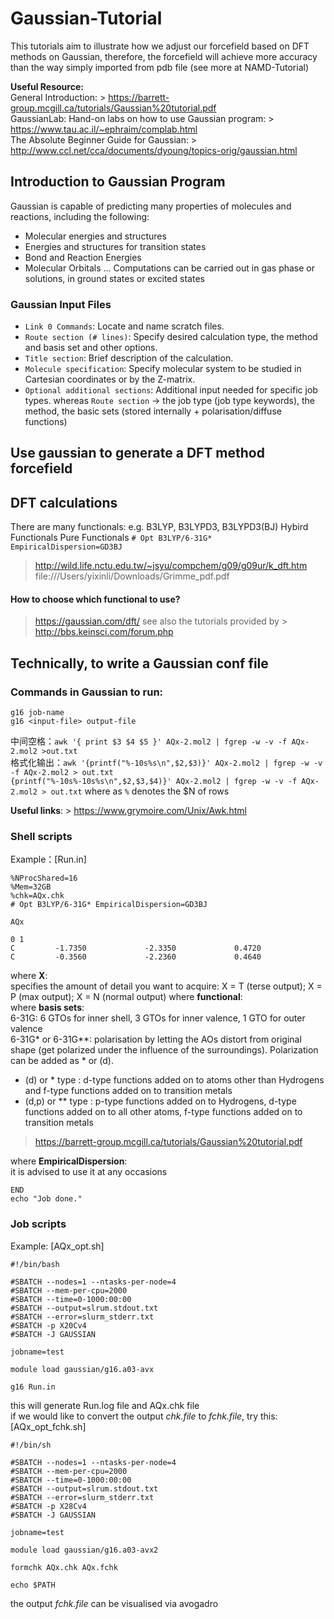 # Gaussian-Tutorial
This tutorials aim to illustrate how we adjust our forcefield based on DFT methods on Gaussian, therefore, the forcefield will achieve more accuracy than the way simply imported from pdb file (see more at NAMD-Tutorial)

**Useful Resource:**  
General Introduction: > https://barrett-group.mcgill.ca/tutorials/Gaussian%20tutorial.pdf  
GaussianLab: Hand-on labs on how to use Gaussian program: > https://www.tau.ac.il/~ephraim/complab.html  
The Absolute Beginner Guide for Gaussian: > http://www.ccl.net/cca/documents/dyoung/topics-orig/gaussian.html
## Introduction to Gaussian Program
Gaussian is capable of predicting many properties of molecules and reactions, including the
following: 
- Molecular energies and structures 
- Energies and structures for transition states
- Bond and Reaction Energies
- Molecular Orbitals 
...
Computations can be carried out in gas phase or solutions, in ground states or excited states

### Gaussian Input Files 
- `Link 0 Commands`: Locate and name scratch files. 
- `Route section (# lines)`: Specify desired calculation type, the method
and basis set and other options.
- `Title section`: Brief description of the calculation.
- `Molecule specification`: Specify molecular system to be studied in
Cartesian coordinates or by the Z-matrix.
- `Optional additional sections`: Additional input needed for specific job
types. 
whereas `Route section` → the job type (job type keywords), the method, the basic sets (stored internally + polarisation/diffuse functions)

## Use gaussian to generate a DFT method forcefield
## DFT calculations

There are many functionals: e.g. B3LYP, B3LYPD3, B3LYPD3(BJ)
Hybird Functionals Pure Functionals 
```# Opt B3LYP/6-31G* EmpiricalDispersion=GD3BJ```
> http://wild.life.nctu.edu.tw/~jsyu/compchem/g09/g09ur/k_dft.htm
> file:///Users/yixinli/Downloads/Grimme_pdf.pdf

#### How to choose which functional to use?
> https://gaussian.com/dft/
see also the tutorials provided by > http://bbs.keinsci.com/forum.php

## Technically, to write a Gaussian conf file
### Commands in Gaussian to run: 
```
g16 job-name
g16 <input-file> output-file
```
中间空格：`awk '{ print $3 $4 $5 }' AQx-2.mol2 | fgrep -w -v -f AQx-2.mol2 >out.txt`  
格式化输出：`awk '{printf("%-10s%s\n",$2,$3)}' AQx-2.mol2 | fgrep -w -v -f AQx-2.mol2 > out.txt`  
`{printf("%-10s%-10s%s\n",$2,$3,$4)}' AQx-2.mol2 | fgrep -w -v -f AQx-2.mol2 > out.txt` where as `%` denotes the $N of rows  

**Useful links**: > https://www.grymoire.com/Unix/Awk.html

### Shell scripts

Example：[Run.in]
```
%NProcShared=16
%Mem=32GB
%chk=AQx.chk
# Opt B3LYP/6-31G* EmpiricalDispersion=GD3BJ

AQx

0 1
C         -1.7350             -2.3350             0.4720
C         -0.3560             -2.2360             0.4640
```
where **X**:  
specifies the amount of detail you want to acquire: X = T (terse output);
X = P (max output); X = N (normal output)
where **functional**:  
where **basis sets**:  
6-31G: 6 GTOs for inner shell, 3 GTOs for inner valence, 1 GTO for outer valence  
6-31G* or 6-31G**: polarisation
by letting the AOs distort from original shape (get polarized under the influence of
the surroundings). Polarization can be added as * or (d).
- (d) or * type : d-type functions added on to atoms other than Hydrogens and
f-type functions added on to transition metals
- (d,p) or ** type : p-type functions added on to Hydrogens, d-type functions
added on to all other atoms, f-type functions added on to transition metals
> https://barrett-group.mcgill.ca/tutorials/Gaussian%20tutorial.pdf  

where **EmpiricalDispersion**:  
it is advised to use it at any occasions
```
END
echo "Job done."
```
### Job scripts
Example: [AQx_opt.sh]
```
#!/bin/bash

#SBATCH --nodes=1 --ntasks-per-node=4
#SBATCH --mem-per-cpu=2000
#SBATCH --time=0-1000:00:00
#SBATCH --output=slrum.stdout.txt
#SBATCH --error=slurm_stderr.txt
#SBATCH -p X20Cv4
#SBATCH -J GAUSSIAN

jobname=test

module load gaussian/g16.a03-avx

g16 Run.in
```
this will generate Run.log file and AQx.chk file  
if we would like to convert the output *chk.file* to *fchk.file*, try this: [AQx_opt_fchk.sh]
```                                                                                                                                        
#!/bin/sh

#SBATCH --nodes=1 --ntasks-per-node=4
#SBATCH --mem-per-cpu=2000
#SBATCH --time=0-1000:00:00
#SBATCH --output=slrum.stdout.txt
#SBATCH --error=slurm_stderr.txt
#SBATCH -p X28Cv4
#SBATCH -J GAUSSIAN

jobname=test

module load gaussian/g16.a03-avx2

formchk AQx.chk AQx.fchk

echo $PATH
``` 
the output *fchk.file* can be visualised via avogadro
